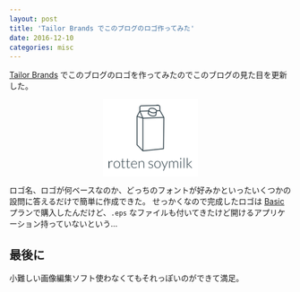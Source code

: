 ```yaml
---
layout: post
title: 'Tailor Brands でこのブログのロゴ作ってみた'
date: 2016-12-10
categories: misc
---
```


[Tailor Brands](https://www.tailorbrands.com) でこのブログのロゴを作ってみたのでこのブログの見た目を更新した。

<img src='/assets/images/logo.png'  style='display:block;margin:0 auto;width: auto;'/>

ロゴ名、ロゴが何ベースなのか、どっちのフォントが好みかといったいくつかの設問に答えるだけで簡単に作成できた。
せっかくなので完成したロゴは [Basic](https://www.tailorbrands.com/pricing) プランで購入したんだけど、`.eps` なファイルも付いてきたけど開けるアプリケーション持っていないという...

## 最後に

小難しい画像編集ソフト使わなくてもそれっぽいのができて満足。
